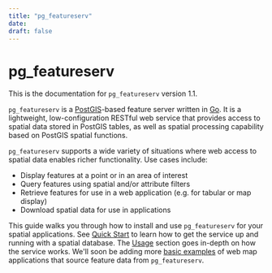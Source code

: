 ```yaml
---
title: "pg_featureserv"
date:
draft: false
---
```


# pg_featureserv

This is the documentation for `pg_featureserv` version 1.1.

`pg_featureserv` is a [PostGIS](https://postgis.net/)-based feature server written in [Go](https://golang.org/).
It is a lightweight, low-configuration RESTful web service that provides
access to spatial data stored in PostGIS tables, as well as spatial processing capability
based on PostGIS spatial functions.

`pg_featureserv` supports a wide variety of situations where web access
to spatial data enables richer functionality.  Use cases include:

* Display features at a point or in an area of interest
* Query features using spatial and/or attribute filters
* Retrieve features for use in a web application (e.g. for tabular or map display)
* Download spatial data for use in applications

This guide walks you through how to install and use `pg_featureserv` for your spatial applications. See [Quick Start](/quickstart/) to learn how to get the service up and running with a spatial database. The [Usage](/usage/) section goes in-depth on how the service works.
We'll soon be adding more [basic examples](/examples/) of web map applications that source feature data from `pg_featureserv`.
